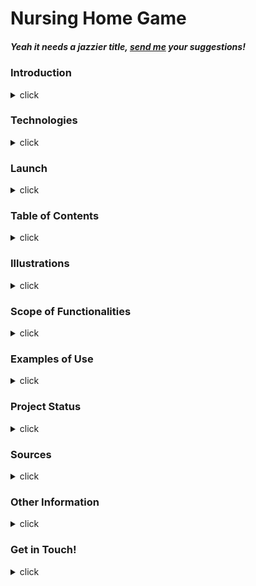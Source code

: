 <h1 id="title">
    Nursing Home Game
</h1>

##### Yeah it needs a jazzier title, <a href="https://twitter.com/Adrienne_es">send me</a> your suggestions!

<h3 id="intro">
    Introduction
</h3>
<details>
    <summary>
        click
    </summary>
Still under development (obviously).

This is a personal project by <a href="#contact">Adrienne</a> to refresh and further develop her understanding of Ruby. 
</details>

<h3 id="tech">Technologies</h3>
    <details>
    <summary>
        click
    </summary>
    Ruby 2.6.3
</details>

<h3 id="launch">
    Launch
</h3>
<details>
    <summary>
        click
    </summary>
TBD.
</details>

<h3 id="contents">
    Table of Contents
</h3>
<details>
    <summary>
        click
    </summary>
    <ul>
        <li>
            <a href="#title">
                Top of page
            </a>
        </li>
        <li>
            <a href="#intro">
                Introduction
            </a>
        </li>
        <li>
            <a href="#tech">
                Technologies
            </a>
        </li>
        <li>
            <a href="#launch">
                Launch
            </a>
        </li>
        <li>
            <a href="#illustrations">
                Illustrations
            </a>
        </li>
        <li>
            <a href="#functions">
                Scope of Functionalities
            </a>
        </li>
        <li>
            <a href="#use">
                Examples of Use
            </a>
        </li>
        <li>
            <a href="#status">
                Project Status
            </a>
        </li>
        <li>
            <a href="#sources">
                Sources
            </a>
        </li>
        <li>
            <a href="#other">
                Other Information
            </a>
        </li>
        <li>
            <a href="#contact">
                Get in Touch!
            </a>
        </li>
    </ul>
</details>

<h3 id="illustrations">
    Illustrations
</h3>
<details>
    <summary>
        click
    </summary>
    Under development.
</details>

<h3 id="functions">
    Scope of Functionalities
</h3>

<details>
    <summary>
        click
    </summary>
    Under development.
</details>

<h3 id="use">
    Examples of Use
</h3>

<details>
    <summary>
        click
    </summary>
    Under development.
</details>

<h3 id="status">
    Project Status
</h3>

<details>
    <summary>
        click
    </summary>
    Early days, still under development.
</details>

<h3 id="sources">
    Sources
</h3>

<details>
    <summary>
        click
    </summary>
    <ul>
        <li>
            README.md structure: <a href="https://bulldogjob.com/news/449-how-to-write-a-good-readme-for-your-github-project">
                article by Rita Łyczywek
            </a>
        </li>
    </ul>
</details>

<h3 id="other">
    Other Information
</h3>

<details>
    <summary>
        click
    </summary>
    Under development.
</details>

<h3 id="contact">
    Get in Touch!
</h3>

<details>
    <summary>
        click
    </summary>
    This project was developed by Adrienne, recent graduate of Coder Academy's coding boot-camp. Feel free to reach out!
    <ul>
        <li>
            <a href="https://www.linkedin.com/in/asmith-webdev/">
                LinkedIn
            </a>
        </li>
        <li>
            <a href="https://github.com/aes89">
                GitHub
            </a>
        </li>
        <li>
            <a href="https://twitter.com/Adrienne_es">
                Twitter
            </a>
        </li>
    </ul>
</details>
